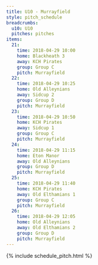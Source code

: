 ```yaml
---
title: U10 - Murrayfield
style: pitch_schedule
breadcrumbs:
  u10: U10
  pitches: pitches
items:
  21:
    time: 2018-04-29 10:00
    home: Blackheath 3
    away: KCH Pirates
    group: Group C
    pitch: Murrayfield
  22:
    time: 2018-04-29 10:25
    home: Old Alleynians
    away: Sidcup 2
    group: Group D
    pitch: Murrayfield
  23:
    time: 2018-04-29 10:50
    home: KCH Pirates
    away: Sidcup 1
    group: Group C
    pitch: Murrayfield
  24:
    time: 2018-04-29 11:15
    home: Eton Manor
    away: Old Alleynians
    group: Group D
    pitch: Murrayfield
  25:
    time: 2018-04-29 11:40
    home: KCH Pirates
    away: Old Elthamians 1
    group: Group C
    pitch: Murrayfield
  26:
    time: 2018-04-29 12:05
    home: Old Alleynians
    away: Old Elthamians 2
    group: Group D
    pitch: Murrayfield
---
```


{% include schedule_pitch.html %}

